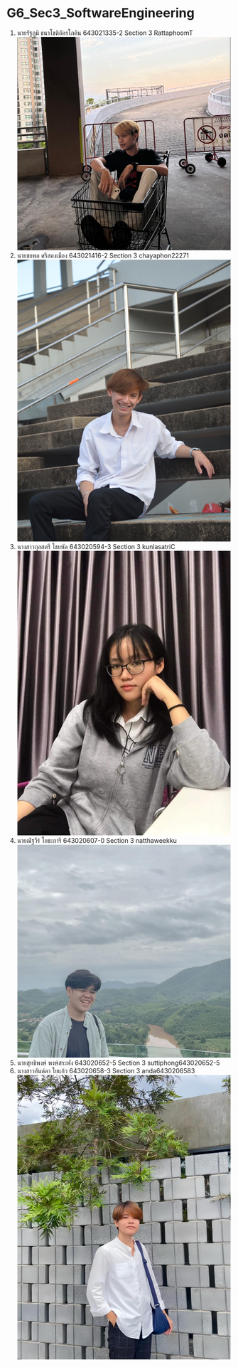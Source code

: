 # G6_Sec3_SoftwareEngineering
1. นายรัฐภูมิ ธนาโชติอัครโภคิน 643021335-2 Section 3 RattaphoomT
  ![รูปภาพของผู้เขียน](/media/Rattaphoom.jpg)
1. นายชยพล ศรีสองเมือง 643021416-2 Section 3 chayaphon22271
 ![รูปภาพของผู้เขียน](/media/Chayaphon.jpg)
1. นางสาวกุลสตรี ไชยหัด 643020594-3 Section 3 kunlasatriC
 ![รูปภาพของผู้เขียน](/media/kunlasatri.jpg)
1. นายณัฐวีร์ โยธะการี 643020607-0 Section 3 natthaweekku
 ![รูปภาพของผู้เขียน](/media/Natthawee.jpg)
1. นายสุทธิพงษ์ พงษ์สระพัง 643020652-5 Section 3 suttiphong643020652-5
1. นางสาวอันด์ดา ใยแก้ว 643020658-3 Section 3 anda6430206583
 ![รูปภาพของผู้เขียน](/media/Anda.jpg)
